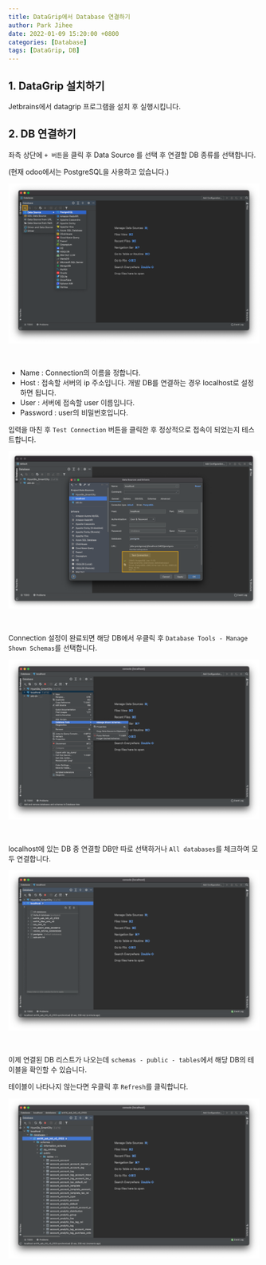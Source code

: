 ```yaml
---
title: DataGrip에서 Database 연결하기
author: Park Jihee
date: 2022-01-09 15:20:00 +0800
categories: [Database]
tags: [DataGrip, DB]
---
```


## 1. DataGrip 설치하기

Jetbrains에서 datagrip 프로그램을 설치 후 실행시킵니다.

## 2. DB 연결하기

좌측 상단에 `+ 버튼`을 클릭 후 Data Source 를 선택 후 연결할 DB 종류를 선택합니다.

(현재 odoo에서는 PostgreSQL을 사용하고 있습니다.)

![DB 연결](/assets/img/2022-01-09-connecting-db-to-datagrip/1.png)

<br>

- Name : Connection의 이름을 정합니다.
- Host : 접속할 서버의 ip 주소입니다. 개발 DB를 연결하는 경우 localhost로 설정하면 됩니다.
- User : 서버에 접속할 user 이름입니다.
- Password : user의 비밀번호입니다.

입력을 마친 후 `Test Connection` 버튼을 클릭한 후 정상적으로 접속이 되었는지 테스트합니다.

![DB 연결](/assets/img/2022-01-09-connecting-db-to-datagrip/2.png)

<br>

Connection 설정이 완료되면 해당 DB에서 우클릭 후 `Database Tools - Manage Shown Schemas`를 선택합니다.

![DB 연결](/assets/img/2022-01-09-connecting-db-to-datagrip/3.png)

<br>

localhost에 있는 DB 중 연결할 DB만 따로 선택하거나 `All databases`를 체크하여 모두 연결합니다.

![DB 연결](/assets/img/2022-01-09-connecting-db-to-datagrip/4.png)

<br>

이제 연결된 DB 리스트가 나오는데 `schemas - public - tables`에서 해당 DB의 테이블을 확인할 수 있습니다.

테이블이 나타나지 않는다면 우클릭 후 `Refresh`를 클릭합니다.

![DB 연결](/assets/img/2022-01-09-connecting-db-to-datagrip/5.png)
